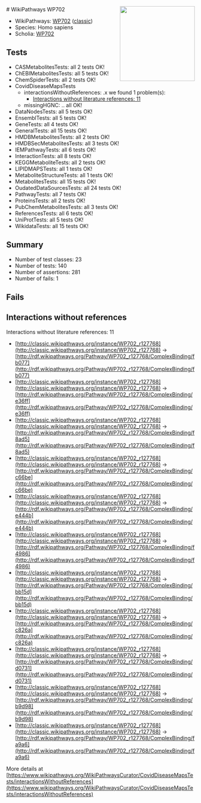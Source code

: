 <img style="float: right; width: 200px" src="https://cms-assets.nporadio.nl/npo3fm/NPO-Serious-Request-Logo-Groen-Ik-Steun-RGB.png" />
# WikiPathways WP702

* WikiPathways: [WP702](https://wikipathways.org/pathways/WP702) ([classic](https://classic.wikipathways.org/instance/WP702))
* Species: Homo sapiens
* Scholia: [WP702](https://scholia.toolforge.org/wikipathways/WP702)
## Tests
* CASMetabolitesTests: all 2 tests OK!
* ChEBIMetabolitesTests: all 5 tests OK!
* ChemSpiderTests: all 2 tests OK!
* CovidDiseaseMapsTests
    * interactionsWithoutReferences: .x we found 1 problem(s):
        * [Interactions without literature references: 11](#9701cce2)
    * missingHGNC: .. all OK!
* DataNodesTests: all 5 tests OK!
* EnsemblTests: all 5 tests OK!
* GeneTests: all 4 tests OK!
* GeneralTests: all 15 tests OK!
* HMDBMetabolitesTests: all 2 tests OK!
* HMDBSecMetabolitesTests: all 3 tests OK!
* IEMPathwayTests: all 6 tests OK!
* InteractionTests: all 8 tests OK!
* KEGGMetaboliteTests: all 2 tests OK!
* LIPIDMAPSTests: all 1 tests OK!
* MetaboliteStructureTests: all 1 tests OK!
* MetabolitesTests: all 15 tests OK!
* OudatedDataSourcesTests: all 24 tests OK!
* PathwayTests: all 7 tests OK!
* ProteinsTests: all 2 tests OK!
* PubChemMetabolitesTests: all 3 tests OK!
* ReferencesTests: all 6 tests OK!
* UniProtTests: all 5 tests OK!
* WikidataTests: all 15 tests OK!


## Summary

* Number of test classes: 23
* Number of tests: 140
* Number of assertions: 281
* Number of fails: 1

## Fails

<a name="9701cce2" />

## Interactions without references

Interactions without literature references: 11

* [http://classic.wikipathways.org/instance/WP702_r127768](http://classic.wikipathways.org/instance/WP702_r127768) -> [http://rdf.wikipathways.org/Pathway/WP702_r127768/ComplexBinding/fb077](http://rdf.wikipathways.org/Pathway/WP702_r127768/ComplexBinding/fb077)
* [http://classic.wikipathways.org/instance/WP702_r127768](http://classic.wikipathways.org/instance/WP702_r127768) -> [http://rdf.wikipathways.org/Pathway/WP702_r127768/ComplexBinding/e36ff](http://rdf.wikipathways.org/Pathway/WP702_r127768/ComplexBinding/e36ff)
* [http://classic.wikipathways.org/instance/WP702_r127768](http://classic.wikipathways.org/instance/WP702_r127768) -> [http://rdf.wikipathways.org/Pathway/WP702_r127768/ComplexBinding/f8ad5](http://rdf.wikipathways.org/Pathway/WP702_r127768/ComplexBinding/f8ad5)
* [http://classic.wikipathways.org/instance/WP702_r127768](http://classic.wikipathways.org/instance/WP702_r127768) -> [http://rdf.wikipathways.org/Pathway/WP702_r127768/ComplexBinding/c66be](http://rdf.wikipathways.org/Pathway/WP702_r127768/ComplexBinding/c66be)
* [http://classic.wikipathways.org/instance/WP702_r127768](http://classic.wikipathways.org/instance/WP702_r127768) -> [http://rdf.wikipathways.org/Pathway/WP702_r127768/ComplexBinding/e444b](http://rdf.wikipathways.org/Pathway/WP702_r127768/ComplexBinding/e444b)
* [http://classic.wikipathways.org/instance/WP702_r127768](http://classic.wikipathways.org/instance/WP702_r127768) -> [http://rdf.wikipathways.org/Pathway/WP702_r127768/ComplexBinding/f4986](http://rdf.wikipathways.org/Pathway/WP702_r127768/ComplexBinding/f4986)
* [http://classic.wikipathways.org/instance/WP702_r127768](http://classic.wikipathways.org/instance/WP702_r127768) -> [http://rdf.wikipathways.org/Pathway/WP702_r127768/ComplexBinding/bb15d](http://rdf.wikipathways.org/Pathway/WP702_r127768/ComplexBinding/bb15d)
* [http://classic.wikipathways.org/instance/WP702_r127768](http://classic.wikipathways.org/instance/WP702_r127768) -> [http://rdf.wikipathways.org/Pathway/WP702_r127768/ComplexBinding/c826a](http://rdf.wikipathways.org/Pathway/WP702_r127768/ComplexBinding/c826a)
* [http://classic.wikipathways.org/instance/WP702_r127768](http://classic.wikipathways.org/instance/WP702_r127768) -> [http://rdf.wikipathways.org/Pathway/WP702_r127768/ComplexBinding/d0731](http://rdf.wikipathways.org/Pathway/WP702_r127768/ComplexBinding/d0731)
* [http://classic.wikipathways.org/instance/WP702_r127768](http://classic.wikipathways.org/instance/WP702_r127768) -> [http://rdf.wikipathways.org/Pathway/WP702_r127768/ComplexBinding/b9d98](http://rdf.wikipathways.org/Pathway/WP702_r127768/ComplexBinding/b9d98)
* [http://classic.wikipathways.org/instance/WP702_r127768](http://classic.wikipathways.org/instance/WP702_r127768) -> [http://rdf.wikipathways.org/Pathway/WP702_r127768/ComplexBinding/fa9a6](http://rdf.wikipathways.org/Pathway/WP702_r127768/ComplexBinding/fa9a6)


More details at [https://www.wikipathways.org/WikiPathwaysCurator/CovidDiseaseMapsTests/interactionsWithoutReferences](https://www.wikipathways.org/WikiPathwaysCurator/CovidDiseaseMapsTests/interactionsWithoutReferences)

